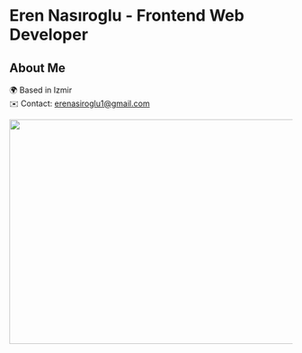 # Eren Nasıroglu - Frontend Web Developer

## About Me
🌍  Based in Izmir  
✉️  Contact: [erenasiroglu1@gmail.com](mailto:erenasiroglu1@gmail.com)  
<div>
    <img src="https://github-readme-stats.vercel.app/api/top-langs/?username=erenasiroglu" width="1012px" height="400px" />
</div>


